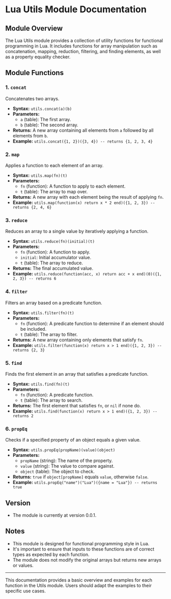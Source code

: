 # Lua Utils Module Documentation

## Module Overview

The Lua Utils module provides a collection of utility functions for functional programming in Lua. It includes functions for array manipulation such as concatenation, mapping, reduction, filtering, and finding elements, as well as a property equality checker.

## Module Functions

### 1. `concat`

Concatenates two arrays.

- **Syntax:** `utils.concat(a)(b)`
- **Parameters:**
  - `a` (table): The first array.
  - `b` (table): The second array.
- **Returns:** A new array containing all elements from `a` followed by all elements from `b`.
- **Example:** `utils.concat({1, 2})({3, 4}) -- returns {1, 2, 3, 4}`

### 2. `map`

Applies a function to each element of an array.

- **Syntax:** `utils.map(fn)(t)`
- **Parameters:**
  - `fn` (function): A function to apply to each element.
  - `t` (table): The array to map over.
- **Returns:** A new array with each element being the result of applying `fn`.
- **Example:** `utils.map(function(x) return x * 2 end)({1, 2, 3}) -- returns {2, 4, 6}`

### 3. `reduce`

Reduces an array to a single value by iteratively applying a function.

- **Syntax:** `utils.reduce(fn)(initial)(t)`
- **Parameters:**
  - `fn` (function): A function to apply.
  - `initial`: Initial accumulator value.
  - `t` (table): The array to reduce.
- **Returns:** The final accumulated value.
- **Example:** `utils.reduce(function(acc, x) return acc + x end)(0)({1, 2, 3}) -- returns 6`

### 4. `filter`

Filters an array based on a predicate function.

- **Syntax:** `utils.filter(fn)(t)`
- **Parameters:**
  - `fn` (function): A predicate function to determine if an element should be included.
  - `t` (table): The array to filter.
- **Returns:** A new array containing only elements that satisfy `fn`.
- **Example:** `utils.filter(function(x) return x > 1 end)({1, 2, 3}) -- returns {2, 3}`

### 5. `find`

Finds the first element in an array that satisfies a predicate function.

- **Syntax:** `utils.find(fn)(t)`
- **Parameters:**
  - `fn` (function): A predicate function.
  - `t` (table): The array to search.
- **Returns:** The first element that satisfies `fn`, or `nil` if none do.
- **Example:** `utils.find(function(x) return x > 1 end)({1, 2, 3}) -- returns 2`

### 6. `propEq`

Checks if a specified property of an object equals a given value.

- **Syntax:** `utils.propEq(propName)(value)(object)`
- **Parameters:**
  - `propName` (string): The name of the property.
  - `value` (string): The value to compare against.
  - `object` (table): The object to check.
- **Returns:** `true` if `object[propName]` equals `value`, otherwise `false`.
- **Example:** `utils.propEq("name")("Lua")({name = "Lua"}) -- returns true`

## Version

- The module is currently at version 0.0.1.

## Notes

- This module is designed for functional programming style in Lua.
- It's important to ensure that inputs to these functions are of correct types as expected by each function.
- The module does not modify the original arrays but returns new arrays or values.

---

This documentation provides a basic overview and examples for each function in the Utils module. Users should adapt the examples to their specific use cases.
